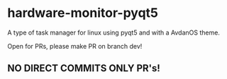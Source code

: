 # hardware-monitor-pyqt5
A type of task manager for linux using pyqt5 and with a AvdanOS theme.

Open for PRs, please make PR on branch dev!

## NO DIRECT COMMITS ONLY PR's!
